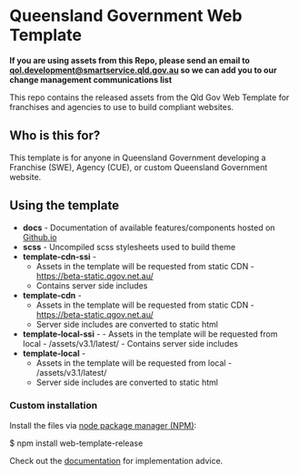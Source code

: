 # Queensland Government Web Template

**If you are using assets from this Repo, please send an email to qol.development@smartservice.qld.gov.au so we can add you to our change management communications list**

This repo contains the released assets from the Qld Gov Web Template for franchises and agencies to use to build compliant websites.

## Who is this for?
This template is for anyone in Queensland Government developing a Franchise (SWE), Agency (CUE), or custom Queensland Government website.

## Using the template
 - **docs** - Documentation of available features/components hosted on [Github.io](https://qld-gov-au.github.io/web-template-release/)
 - **scss** - Uncompiled scss stylesheets used to build theme
 - **template-cdn-ssi** -
      - Assets in the template will be requested from static CDN - https://beta-static.qgov.net.au/
      - Contains server side includes
 - **template-cdn** -
     - Assets in the template will be requested from static CDN - https://beta-static.qgov.net.au/
     - Server side includes are converted to static html
 - **template-local-ssi** -
       - Assets in the template will be requested from local - /assets/v3.1/latest/
       - Contains server side includes
  - **template-local** -
      - Assets in the template will be requested from local - /assets/v3.1/latest/
      - Server side includes are converted to static html


### Custom installation
Install the files via <a href="https://nodejs.org/en/">node package manager (NPM)</a>:

$ npm install web-template-release

Check out the <a href="https://qld-gov-au.github.io/web-template-release/">documentation</a> for implementation advice.
